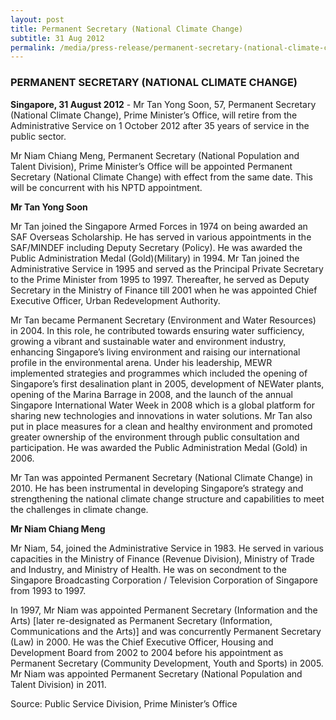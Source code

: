 ```yaml
---
layout: post
title: Permanent Secretary (National Climate Change)
subtitle: 31 Aug 2012
permalink: /media/press-release/permanent-secretary-(national-climate-change)
---
```


### PERMANENT SECRETARY (NATIONAL CLIMATE CHANGE)

**Singapore, 31 August 2012** - Mr Tan Yong Soon, 57, Permanent Secretary (National Climate Change), Prime Minister’s Office, will retire from the Administrative Service on 1 October 2012 after 35 years of service in the public sector.

Mr Niam Chiang Meng, Permanent Secretary (National Population and Talent Division), Prime Minister’s Office will be appointed Permanent Secretary (National Climate Change) with effect from the same date. This will be concurrent with his NPTD appointment.

**Mr Tan Yong Soon**

Mr Tan joined the Singapore Armed Forces in 1974 on being awarded an SAF Overseas Scholarship. He has served in various appointments in the SAF/MINDEF including Deputy Secretary (Policy). He was awarded the Public Administration Medal (Gold)(Military) in 1994. Mr Tan joined the Administrative Service in 1995 and served as the Principal Private Secretary to the Prime Minister from 1995 to 1997. Thereafter, he served as Deputy Secretary in the Ministry of Finance till 2001 when he was appointed Chief Executive Officer, Urban Redevelopment Authority.

Mr Tan became Permanent Secretary (Environment and Water Resources) in 2004. In this role, he contributed towards ensuring water sufficiency, growing a vibrant and sustainable water and environment industry, enhancing Singapore’s living environment and raising our international profile in the environmental arena. Under his leadership, MEWR implemented strategies and programmes which included the opening of Singapore’s first desalination plant in 2005, development of NEWater plants, opening of the Marina Barrage in 2008, and the launch of the annual Singapore International Water Week in 2008 which is a global platform for sharing new technologies and innovations in water solutions. Mr Tan also put in place measures for a clean and healthy environment and promoted greater ownership of the environment through public consultation and participation. He was awarded the Public Administration Medal (Gold) in 2006.

Mr Tan was appointed Permanent Secretary (National Climate Change) in 2010. He has been instrumental in developing Singapore’s strategy and strengthening the national climate change structure and capabilities to meet the challenges in climate change.

**Mr Niam Chiang Meng**

Mr Niam, 54, joined the Administrative Service in 1983. He served in various capacities in the Ministry of Finance (Revenue Division), Ministry of Trade and Industry, and Ministry of Health. He was on secondment to the Singapore Broadcasting Corporation / Television Corporation of Singapore from 1993 to 1997.

In 1997, Mr Niam was appointed Permanent Secretary (Information and the Arts) [later re-designated as Permanent Secretary (Information, Communications and the Arts)] and was concurrently Permanent Secretary (Law) in 2000. He was the Chief Executive Officer, Housing and Development Board from 2002 to 2004 before his appointment as Permanent Secretary (Community Development, Youth and Sports) in 2005. Mr Niam was appointed Permanent Secretary (National Population and Talent Division) in 2011.

Source: Public Service Division, Prime Minister’s Office